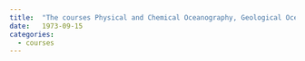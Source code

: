 ```yaml
---
title:  "The courses Physical and Chemical Oceanography, Geological Oceanography, and Biological Oceanography were first offered. "
date:   1973-09-15
categories:
  - courses
---
```

